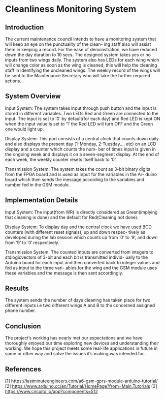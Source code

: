 # Cleanliness Monitoring System

## Introduction

The current maintenance council intends to have a monitoring
system that will keep an eye on the punctuality of the clean-
ing staff also will assist them in keeping a record. For the ease
of demonstration, we have reduced down the day duration to
10 secs. The designed system takes yes or no inputs from two
wings daily. The system also has LEDs for each wing which
will change color as soon as the wing is cleaned, this will help
the cleaning staff in identifying the uncleaned wings. The
weekly record of the wings will be sent to the Maintenance
Secretary who will take the further required actions.

## System Overview

Input System:
The system takes input through push button and the input
is stored in different variables. Two LEDs Red and Green are
connected to the input. The input is set to ‘0’ by default(for
each day) and Red LED is kept ON when the input value
is set to ‘1’ the Red LED will turn OFF and the Green one
would light up.

Display System:
This part consists of a central clock that counts down daily
and also displays the present day (1-Monday, 2-Tuesday....
etc) on an LCD display and a counter which counts the num-
ber of times input is given in the ongoing week and displays
it on a seven-segment display. At the end of each week, the
weekly counter resets itself back to ‘0’.

Transmission System:
The system takes the count as 3-bit binary digits from the
FPGA board and is used as input for the variables in the Ar-
duino board which then sends the message according to the
variables and number fed in the GSM module.


## Implementation Details

Input System:
The input(from WR) is directly considered as
Green(implying that cleaning is done) and the default for
Red(Cleaning not done).

Display System:
To display day and the central clock we have used BCD
counters (with different reset signals), up and down respec-
tively as developed during the lab session which counts up
from ‘0’ to ‘9’, and down from ‘9’ to ‘0’ respectively.

Transmission System:
The counted inputs are converted from integers to
stdlogicvectors of 3-bit and each bit is transmitted individ-
ually to the Arduino board for each input and then converted
back to integer values and fed as input to the three vari-
ables,for the wing and the GSM module uses these variables
and the message is then sent accordingly.

## Results

The system sends the number of days cleaning has taken place
for two different inputs i.e two different wings A and B to the
concerned assigned phone number.

## Conclusion

The project’s working has nearly met our expectations and
we have thoroughly enjoyed our time exploring new devices
and understanding their working. We hope this project meets
some real-life applications in future in some or other way and
solve the issues it’s making was intended for.

## References

[1] https://lastminuteengineers.com/a6-gsm-gprs-module-arduino-tutorial/
[2] https://www.arduino.cc/en/Tutorial/HomePage?from=Main.Tutorials
[3] https://www.circuito.io/app?components=512


